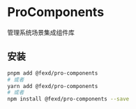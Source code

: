 # ProComponents

管理系统场景集成组件库

## 安装

```bash
pnpm add @fexd/pro-components
# 或者
yarn add @fexd/pro-components
# 或者
npm install @fexd/pro-components --save
```
